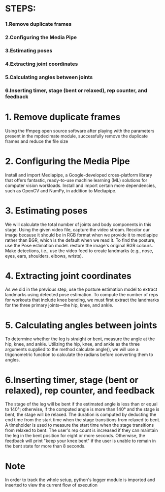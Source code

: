 # STEPS:

### 1.Remove duplicate frames 
### 2.Configuring the Media Pipe
### 3.Estimating poses
### 4.Extracting joint coordinates
### 5.Calculating angles between joints
### 6.Inserting timer, stage (bent or relaxed), rep counter, and feedback

# 1. Remove duplicate frames
Using the ffmpeg open source software after playing with the parameters present in the mpdecimate module, successfully remove the duplicate frames and reduce the file size

# 2. Configuring the Media Pipe
Install and import Mediapipe, a Google-developed cross-platform library that offers fantastic, ready-to-use machine learning (ML) solutions for computer vision workloads.
Install and import certain more dependencies, such as OpenCV and NumPy, in addition to Mediapipe.

# 3. Estimating poses
We will calculate the total number of joints and body components in this stage.
Using the given video file, capture the video stream.
Recolor our image because it should be in RGB format when we provide it to mediapipe rather than BGR, which is the default when we read it.
To find the posture, use the Pose estimation model.
restore the image's original BGR colours.
Make detections, i.e., use the video feed to create landmarks (e.g., nose, eyes, ears, shoulders, elbows, wrists).

# 4. Extracting joint coordinates
As we did in the previous step, use the posture estimation model to extract landmarks using detected pose estimation.
To compute the number of reps for workouts that include knee bending, we must first extract the landmarks for the three primary joints—the hip, knee, and ankle.

# 5. Calculating angles between joints
To determine whether the leg is straight or bent, measure the angle at the hip, knee, and ankle.
Utilizing the hip, knee, and ankle as the three arguments supplied to the method calculate angle(), we will use a trigonometric function to calculate the radians before converting them to angles.

# 6.Inserting timer, stage (bent or relaxed), rep counter, and feedback
The stage of the leg will be bent if the estimated angle is less than or equal to 140°; otherwise, if the computed angle is more than 140° and the stage is bent, the stage will be relaxed.
The duration is computed by deducting the end time from the start time when the stage transitions from relaxed to bent. A timeholder is used to measure the start time when the stage transitions from relaxed to bent.
The user's rep count is increased if they can maintain the leg in the bent position for eight or more seconds.
Otherwise, the feedback will print "keep your knee bent" if the user is unable to remain in the bent state for more than 8 seconds.

# Note
In order to track the whole setup, python's logger module is imported and inserted to view the current flow of execution

